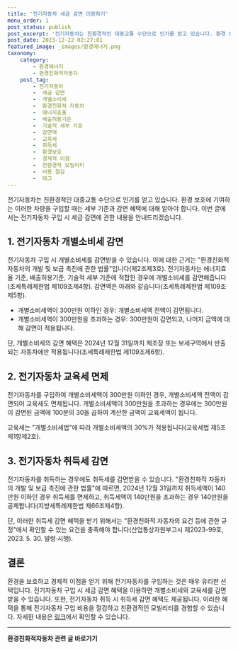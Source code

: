 ```yaml
---
title: '전기자동차 세금 감면 이용하기'
menu_order: 1
post_status: publish
post_excerpt: '전기자동차는 친환경적인 대중교통 수단으로 인기를 얻고 있습니다. 환경 보호에 기여하는 이러한 차량을 구입할 때는 세부 기준과 감면 혜택에 대해 알아야 합니다. 이번 글에서는 전기자동차 구입 시 세금 감면에 관한 내용을 안내드리겠습니다.'
post_date: 2023-12-22 02:27:01
featured_image: _images/환경에너지.png
taxonomy:
    category:
        - 환경에너지
        - 환경친화적자동차
    post_tag:
        - 전기자동차
        -  세금 감면
        -  개별소비세
        -  환경친화적 자동차
        -  에너지효율
        -  배출허용기준
        -  기술적 세부 기준
        -  감면액
        -  교육세
        -  취득세
        -  환경보호
        -  경제적 이점
        -  친환경적 모빌리티
        -  비용 절감
        -  태그
---
```



전기자동차는 친환경적인 대중교통 수단으로 인기를 얻고 있습니다. 환경 보호에 기여하는 이러한 차량을 구입할 때는 세부 기준과 감면 혜택에 대해 알아야 합니다. 이번 글에서는 전기자동차 구입 시 세금 감면에 관한 내용을 안내드리겠습니다.

## 1. 전기자동차 개별소비세 감면

전기자동차 구입 시 개별소비세를 감면받을 수 있습니다. 이에 대한 근거는 "환경친화적 자동차의 개발 및 보급 촉진에 관한 법률"입니다(제2조제3호). 전기자동차는 에너지효율 기준, 배출허용기준, 기술적 세부 기준에 적합한 경우에 개별소비세를 감면해줍니다(조세특례제한법 제109조제4항). 감면액은 아래와 같습니다(조세특례제한법 제109조제5항).

- 개별소비세액이 300만원 이하인 경우: 개별소비세액 전액이 감면됩니다.
- 개별소비세액이 300만원을 초과하는 경우: 300만원이 감면되고, 나머지 금액에 대해 감면이 적용됩니다.

단, 개별소비세의 감면 혜택은 2024년 12월 31일까지 제조장 또는 보세구역에서 반출되는 자동차에만 적용됩니다(조세특례제한법 제109조제6항).

## 2. 전기자동차 교육세 면제

전기자동차를 구입하여 개별소비세액이 300만원 이하인 경우, 개별소비세액 전액이 감면되어 교육세도 면제됩니다. 개별소비세액이 300만원을 초과하는 경우에는 300만원이 감면된 금액에 100분의 30을 곱하여 계산한 금액이 교육세액이 됩니다.

교육세는 "개별소비세법"에 따라 개별소비세액의 30%가 적용됩니다(교육세법 제5조제1항제2호).

## 3. 전기자동차 취득세 감면

전기자동차를 취득하는 경우에도 취득세를 감면받을 수 있습니다. "환경친화적 자동차의 개발 및 보급 촉진에 관한 법률"에 따르면, 2024년 12월 31일까지 취득세액이 140만원 이하인 경우 취득세를 면제하고, 취득세액이 140만원을 초과하는 경우 140만원을 공제합니다(지방세특례제한법 제66조제4항).

단, 이러한 취득세 감면 혜택을 받기 위해서는 "환경친화적 자동차의 요건 등에 관한 규정"에서 확인할 수 있는 요건을 충족해야 합니다(산업통상자원부고시 제2023-99호, 2023. 5. 30. 발령·시행).

## 결론

환경을 보호하고 경제적 이점을 얻기 위해 전기자동차를 구입하는 것은 매우 유리한 선택입니다. 전기자동차 구입 시 세금 감면 혜택을 이용하면 개별소비세와 교육세를 감면받을 수 있습니다. 또한, 전기자동차 취득 시 취득세 감면 혜택도 제공됩니다. 이러한 혜택을 통해 전기자동차 구입 비용을 절감하고 친환경적인 모빌리티를 경험할 수 있습니다. 자세한 내용은 [링크](https://example.com)에서 확인할 수 있습니다.


<!-- wp:separator -->
<hr class="wp-block-separator has-alpha-channel-opacity"/>
<!-- /wp:separator -->

<!-- wp:group {"backgroundColor":"base","layout":{"type":"constrained"}} -->
<div class="wp-block-group has-base-background-color has-background"><!-- wp:paragraph {"align":"center","fontSize":"medium"} -->
<p class="has-text-align-center has-large-font-size"><strong>환경친화적자동차 관련 글 바로가기</strong></p>
<!-- /wp:paragraph -->


<!-- wp:latest-posts
{"categories":[{"id":36367,"count":19,"description":"","link":"https://uknowlaw.com/category/%ed%99%98%ea%b2%bd%ec%b9%9c%ed%99%94%ec%a0%81%ec%9e%90%eb%8f%99%ec%b0%a8/","name":"환경친화적자동차","slug":"환경친화적자동차","taxonomy":"category","parent":0,"meta":[],"_links":{"self":[{"href":"https://uknowlaw.com/wp-json/wp/v2/categories/36367"}],"collection":[{"href":"https://uknowlaw.com/wp-json/wp/v2/categories"}],"about":[{"href":"https://uknowlaw.com/wp-json/wp/v2/taxonomies/category"}],"wp:post_type":[{"href":"https://uknowlaw.com/wp-json/wp/v2/posts?categories=36367"}],"curies":[{"name":"wp","href":"https://api.w.org/{rel}","templated":true}]}}],"postsToShow":100,"excerptLength":28,"postLayout":"grid","columns":2,"featuredImageAlign":"left","featuredImageSizeSlug":"large","fontSize":"small"} /--></div>
<!-- /wp:group -->